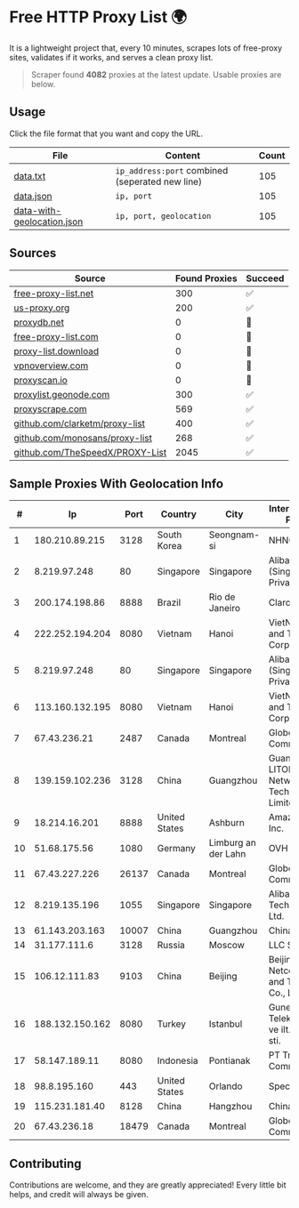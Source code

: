 
# Free HTTP Proxy List 🌍

It is a lightweight project that, every 10 minutes, scrapes lots of free-proxy sites, validates if it works, and serves a clean proxy list.


> Scraper found **4082** proxies at the latest update. Usable proxies are below.

## Usage

Click the file format that you want and copy the URL.


|File|Content|Count|
|----|-------|-----|
|[data.txt](https://raw.githubusercontent.com/themiralay/Proxy-List-World/master/data.txt)|`ip_address:port` combined (seperated new line)|105|
|[data.json](https://raw.githubusercontent.com/themiralay/Proxy-List-World/master/data.json)|`ip, port`|105|
|[data-with-geolocation.json](https://raw.githubusercontent.com/themiralay/Proxy-List-World/master/data-with-geolocation.json)|`ip, port, geolocation`|105|

## Sources

|Source|Found Proxies|Succeed|
|------|-------------|-------|
|[free-proxy-list.net](https://free-proxy-list.net)|300|✅|
|[us-proxy.org](https://www.us-proxy.org)|200|✅|
|[proxydb.net](http://proxydb.net)|0|🚫|
|[free-proxy-list.com](https://free-proxy-list.com/?page=&port=&type%5B%5D=http&type%5B%5D=https&up_time=0&search=Search)|0|🚫|
|[proxy-list.download](https://www.proxy-list.download/HTTP)|0|🚫|
|[vpnoverview.com](https://vpnoverview.com/privacy/anonymous-browsing/free-proxy-servers)|0|🚫|
|[proxyscan.io](https://www.proxyscan.io)|0|🚫|
|[proxylist.geonode.com](https://proxylist.geonode.com/api/proxy-list?limit=300&page=1&sort_by=lastChecked&sort_type=desc&protocols=http,https)|300|✅|
|[proxyscrape.com](https://api.proxyscrape.com/v2/?request=displayproxies&protocol=http&timeout=10000&country=all&ssl=all&anonymity=all)|569|✅|
|[github.com/clarketm/proxy-list](https://raw.githubusercontent.com/clarketm/proxy-list/master/proxy-list-raw.txt)|400|✅|
|[github.com/monosans/proxy-list](https://raw.githubusercontent.com/monosans/proxy-list/main/proxies/http.txt)|268|✅|
|[github.com/TheSpeedX/PROXY-List](https://raw.githubusercontent.com/TheSpeedX/PROXY-List/master/http.txt)|2045|✅|


## Sample Proxies With Geolocation Info

|#|Ip|Port|Country|City|Internet Service Provider|
|-|--|----|-------|----|-------------------------|
|1|180.210.89.215|3128|South Korea|Seongnam-si|NHNCLOUD|
|2|8.219.97.248|80|Singapore|Singapore|Alibaba Cloud (Singapore) Private Limited|
|3|200.174.198.86|8888|Brazil|Rio de Janeiro|Claro S.A|
|4|222.252.194.204|8080|Vietnam|Hanoi|VietNam Post and Telecom Corporation|
|5|8.219.97.248|80|Singapore|Singapore|Alibaba Cloud (Singapore) Private Limited|
|6|113.160.132.195|8080|Vietnam|Hanoi|VietNam Post and Telecom Corporation|
|7|67.43.236.21|2487|Canada|Montreal|GloboTech Communications|
|8|139.159.102.236|3128|China|Guangzhou|Guangdong LITONG Network Technology Limited|
|9|18.214.16.201|8888|United States|Ashburn|Amazon.com, Inc.|
|10|51.68.175.56|1080|Germany|Limburg an der Lahn|OVH SAS|
|11|67.43.227.226|26137|Canada|Montreal|GloboTech Communications|
|12|8.219.135.196|1055|Singapore|Singapore|Alibaba (US) Technology Co., Ltd.|
|13|61.143.203.163|10007|China|Guangzhou|Chinanet|
|14|31.177.111.6|3128|Russia|Moscow|LLC Smart Ape|
|15|106.12.111.83|9103|China|Beijing|Beijing Baidu Netcom Science and Technology Co., Ltd.|
|16|188.132.150.162|8080|Turkey|Istanbul|Guneydogu Telekom int.bil. ve ilt. hiz. tic. ltd. sti.|
|17|58.147.189.11|8080|Indonesia|Pontianak|PT Transhybrid Communication|
|18|98.8.195.160|443|United States|Orlando|Spectrum|
|19|115.231.181.40|8128|China|Hangzhou|China Telecom|
|20|67.43.236.18|18479|Canada|Montreal|GloboTech Communications|



## Contributing

Contributions are welcome, and they are greatly appreciated! Every
little bit helps, and credit will always be given.

